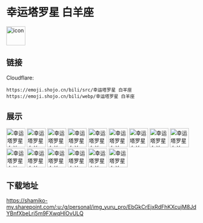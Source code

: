 # 幸运塔罗星 白羊座
<img src="https://emoji.shojo.cn/bili/src/幸运塔罗星 白羊座/icon.png" width="50" height="50" alt="icon">

## 链接
Cloudflare:
```
https://emoji.shojo.cn/bili/src/幸运塔罗星 白羊座
https://emoji.shojo.cn/bili/webp/幸运塔罗星 白羊座
```
## 展示
<img src="https://emoji.shojo.cn/bili/src/幸运塔罗星 白羊座/幸运塔罗星 白羊座-诸事皆宜.png" width="50" height="50" alt="幸运塔罗星 白羊座-诸事皆宜">
<img src="https://emoji.shojo.cn/bili/src/幸运塔罗星 白羊座/幸运塔罗星 白羊座-百无禁忌.png" width="50" height="50" alt="幸运塔罗星 白羊座-百无禁忌">
<img src="https://emoji.shojo.cn/bili/src/幸运塔罗星 白羊座/幸运塔罗星 白羊座-桃花朵朵.png" width="50" height="50" alt="幸运塔罗星 白羊座-桃花朵朵">
<img src="https://emoji.shojo.cn/bili/src/幸运塔罗星 白羊座/幸运塔罗星 白羊座-幸运Buff.png" width="50" height="50" alt="幸运塔罗星 白羊座-幸运Buff">
<img src="https://emoji.shojo.cn/bili/src/幸运塔罗星 白羊座/幸运塔罗星 白羊座-起飞.png" width="50" height="50" alt="幸运塔罗星 白羊座-起飞">
<img src="https://emoji.shojo.cn/bili/src/幸运塔罗星 白羊座/幸运塔罗星 白羊座-咩呀？.png" width="50" height="50" alt="幸运塔罗星 白羊座-咩呀？">
<img src="https://emoji.shojo.cn/bili/src/幸运塔罗星 白羊座/幸运塔罗星 白羊座-好饿.png" width="50" height="50" alt="幸运塔罗星 白羊座-好饿">
<img src="https://emoji.shojo.cn/bili/src/幸运塔罗星 白羊座/幸运塔罗星 白羊座-超喜欢.png" width="50" height="50" alt="幸运塔罗星 白羊座-超喜欢">
<img src="https://emoji.shojo.cn/bili/src/幸运塔罗星 白羊座/幸运塔罗星 白羊座-你过来呀.png" width="50" height="50" alt="幸运塔罗星 白羊座-你过来呀">
<img src="https://emoji.shojo.cn/bili/src/幸运塔罗星 白羊座/幸运塔罗星 白羊座-想打架？.png" width="50" height="50" alt="幸运塔罗星 白羊座-想打架？">
<img src="https://emoji.shojo.cn/bili/src/幸运塔罗星 白羊座/幸运塔罗星 白羊座-急急急.png" width="50" height="50" alt="幸运塔罗星 白羊座-急急急">
<img src="https://emoji.shojo.cn/bili/src/幸运塔罗星 白羊座/幸运塔罗星 白羊座-哇.png" width="50" height="50" alt="幸运塔罗星 白羊座-哇">
<img src="https://emoji.shojo.cn/bili/src/幸运塔罗星 白羊座/幸运塔罗星 白羊座-多巴胺女孩.png" width="50" height="50" alt="幸运塔罗星 白羊座-多巴胺女孩">
<img src="https://emoji.shojo.cn/bili/src/幸运塔罗星 白羊座/幸运塔罗星 白羊座-白羊座.png" width="50" height="50" alt="幸运塔罗星 白羊座-白羊座">
<img src="https://emoji.shojo.cn/bili/src/幸运塔罗星 白羊座/幸运塔罗星 白羊座-呱！.png" width="50" height="50" alt="幸运塔罗星 白羊座-呱！">

## 下载地址

https://shamiko-my.sharepoint.com/:u:/g/personal/img_yuru_pro/EbGkCrEjxRdFhKXcujM8JdYBnfXbeLri5m9FXwqHIOvULQ